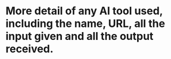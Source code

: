 # More detail of any AI tool used, including the name, URL, all the input given and all the output received.  